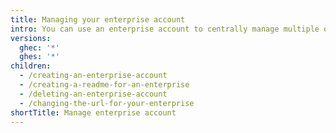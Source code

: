 ```yaml
---
title: Managing your enterprise account
intro: You can use an enterprise account to centrally manage multiple organizations.
versions:
  ghec: '*'
  ghes: '*'
children:
  - /creating-an-enterprise-account
  - /creating-a-readme-for-an-enterprise
  - /deleting-an-enterprise-account
  - /changing-the-url-for-your-enterprise
shortTitle: Manage enterprise account
---
```


